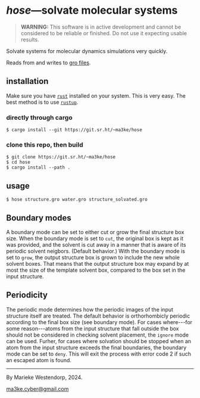 # _hose_&mdash;solvate molecular systems

> **WARNING:** This software is in active development and cannot be considered
> to be reliable or finished. Do not use it expecting usable results.

Solvate systems for molecular dynamics simulations very quickly.

Reads from and writes to [gro files][gro].

## installation

Make sure you have [`rust`][rust] installed on your system. This is very easy. The best method is to use [`rustup`][rustup].

### directly through cargo

```console
$ cargo install --git https://git.sr.ht/~ma3ke/hose
```

### clone this repo, then build

```console
$ git clone https://git.sr.ht/~ma3ke/hose
$ cd hose
$ cargo install --path .
```

## usage

```console
$ hose structure.gro water.gro structure_solvated.gro
```

## Boundary modes

A boundary mode can be set to either cut or grow the final structure box
size.
When the boundary mode is set to `cut`, the original box is kept as it
was provided, and the solvent is cut away in a manner that is aware of
its periodic solvent neigbors. (Default behavior.)
With the boundary mode is set to `grow`, the output structure box is
grown to include the new whole solvent boxes. That means that the output
structure box may expand by at most the size of the template solvent
box, compared to the box set in the input structure.

## Periodicity

The periodic mode determines how the periodic images of the input
structure itself are treated. The default behavior is orthorhombicly
periodic according to the final box size (see boundary mode).
For cases where---for some reason---atoms from the input structure that
fall outside the box should not be considered in checking solvent
placement, the `ignore` mode can be used.
Furher, for cases where solvation should be stopped when an atom from
the input structure exceeds the final boundaries, the boundary mode can
be set to `deny`. This will exit the process with error code 2 if such
an escaped atom is found.

[gro]: https://manual.gromacs.org/archive/5.0.3/online/gro.html
[rust]: https://www.rust-lang.org/
[rustup]: https://www.rust-lang.org/tools/install

---

By Marieke Westendorp, 2024.

<ma3ke.cyber@gmail.com>

